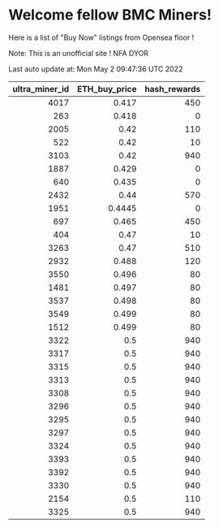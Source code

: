 # Welcome fellow BMC Miners!
Here is a list of "Buy Now" listings from Opensea floor !

Note: This is an unofficial site ! NFA DYOR


Last auto update at: Mon May  2 09:47:36 UTC 2022


|   ultra_miner_id |   ETH_buy_price |   hash_rewards |
|-----------------:|----------------:|---------------:|
|             4017 |          0.417  |            450 |
|              263 |          0.418  |              0 |
|             2005 |          0.42   |            110 |
|              522 |          0.42   |             10 |
|             3103 |          0.42   |            940 |
|             1887 |          0.429  |              0 |
|              640 |          0.435  |              0 |
|             2432 |          0.44   |            570 |
|             1951 |          0.4445 |              0 |
|              697 |          0.465  |            450 |
|              404 |          0.47   |             10 |
|             3263 |          0.47   |            510 |
|             2932 |          0.488  |            120 |
|             3550 |          0.496  |             80 |
|             1481 |          0.497  |             80 |
|             3537 |          0.498  |             80 |
|             3549 |          0.499  |             80 |
|             1512 |          0.499  |             80 |
|             3322 |          0.5    |            940 |
|             3317 |          0.5    |            940 |
|             3315 |          0.5    |            940 |
|             3313 |          0.5    |            940 |
|             3308 |          0.5    |            940 |
|             3296 |          0.5    |            940 |
|             3295 |          0.5    |            940 |
|             3297 |          0.5    |            940 |
|             3324 |          0.5    |            940 |
|             3393 |          0.5    |            940 |
|             3392 |          0.5    |            940 |
|             3330 |          0.5    |            940 |
|             2154 |          0.5    |            110 |
|             3325 |          0.5    |            940 |